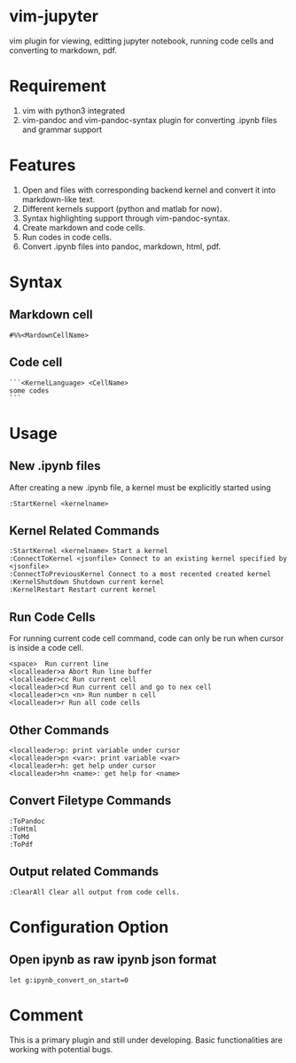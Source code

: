 # vim-jupyter
 
 vim plugin for viewing, editting jupyter notebook, running code cells and
 converting to markdown, pdf. 


# Requirement

1. vim with python3 integrated
2. vim-pandoc and vim-pandoc-syntax plugin for converting .ipynb files and grammar support

# Features

1. Open and files with corresponding backend kernel and convert it into markdown-like text.
2. Different kernels support (python and matlab for now).
3. Syntax highlighting support through vim-pandoc-syntax.
4. Create markdown and code cells. 
5. Run codes in code cells.
6. Convert .ipynb files into pandoc, markdown, html, pdf. 


# Syntax 

## Markdown cell 

    #%%<MardownCellName>

## Code cell

    ```<KernelLanguage> <CellName>
    some codes
    ```


# Usage

## New .ipynb files

After creating a new .ipynb file, a kernel must be explicitly started using 

    :StartKernel <kernelname>

## Kernel Related Commands

    :StartKernel <kernelname> Start a kernel
    :ConnectToKernel <jsonfile> Connect to an existing kernel specified by <jsonfile>
    :ConnectToPreviousKernel Connect to a most recented created kernel 
    :KernelShutdown Shutdown current kernel
    :KernelRestart Restart current kernel 

## Run Code Cells

For running current code cell command, code can only be run when cursor is inside a code cell. 

    <space>  Run current line 
    <localleader>a Abort Run line buffer
    <localleader>cc Run current cell 
    <localleader>cd Run current cell and go to nex cell
    <localleader>cn <n> Run number n cell
    <localleader>r Run all code cells

## Other Commands

    <localleader>p: print variable under cursor
    <localleader>pn <var>: print variable <var>
    <localleader>h: get help under cursor
    <localleader>hn <name>: get help for <name>


## Convert Filetype Commands

    :ToPandoc 
    :ToHtml
    :ToMd
    :ToPdf

## Output related Commands
    :ClearAll Clear all output from code cells.
    


# Configuration Option

## Open ipynb as raw ipynb json format 

    let g:ipynb_convert_on_start=0


# Comment

This is a primary plugin and still under developing. Basic functionalities are
working with potential bugs.
